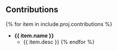## Contributions
{% for item in include.proj.contributions %}
* __{{ item.name }}__
  * {{ item.desc }}
{% endfor %}